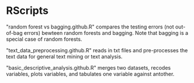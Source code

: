 # RScripts

"random forest vs bagging.github.R" compares the testing errors (not out-of-bag errors) bewteen random forests and bagging. Note that bagging is a special case of random forests. 

"text_data_preprocessing.github.R" reads in txt files and pre-processes the text data for general text mining or text analysis.

"basic_descriptive_analysis.github.R" merges two datasets, recodes variables, plots variables, and tabulates one variable against antother.
